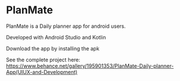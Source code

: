 # PlanMate

PlanMate is a Daily planner app for android users.

Developed with Android Studio and Kotlin

Download the app by installing the apk

See the complete project here: 
https://www.behance.net/gallery/195901353/PlanMate-Daily-planner-App(UIUX-and-Development)
